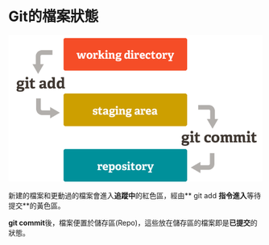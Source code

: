 # Git的檔案狀態

![](/assets/4)

新建的檔案和更動過的檔案會進入**追蹤中**的紅色區，經由** git add **指令進入**等待提交**的黃色區。

**git commit**後，檔案便置於儲存區\(Repo\)，這些放在儲存區的檔案即是**已提交**的狀態。


